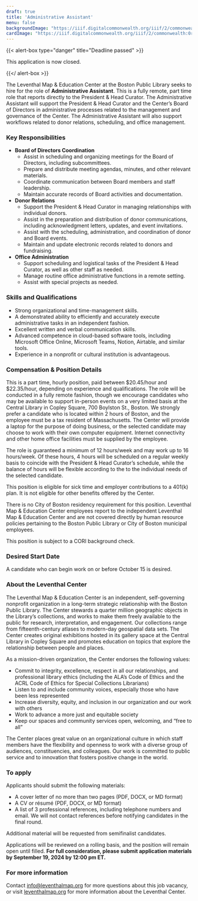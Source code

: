 ```yaml
---
draft: true
title: 'Administrative Assistant'
menu: false
backgroundImage: "https://iiif.digitalcommonwealth.org/iiif/2/commonwealth:0r96fp54z/2154,1509,1185,1071/pct:50/0/default.jpg"
cardImage: "https://iiif.digitalcommonwealth.org/iiif/2/commonwealth:0r96fp54z/2154,1509,1185,1071/pct:50/0/default.jpg"
---
```


{{< alert-box type="danger" title="Deadline passed" >}}

This application is now closed.

{{</ alert-box >}}

The Leventhal Map & Education Center at the Boston Public Library seeks to hire for the role of **Administrative Assistant**. This is a fully remote, part time role that reports directly to the President & Head Curator. The Administrative Assistant will support the President & Head Curator and the Center’s Board of Directors in administrative processes related to the management and governance of the Center. The Administrative Assistant will also support  workflows related to donor relations, scheduling, and office management.

### Key Responsibilities

- **Board of Directors Coordination**
    - Assist in scheduling and organizing meetings for the Board of Directors, including subcommittees.
    - Prepare and distribute meeting agendas, minutes, and other relevant materials.
    - Coordinate communication between Board members and staff leadership.
    - Maintain accurate records of Board activities and documentation.
- **Donor Relations**
    - Support the President & Head Curator in managing relationships with individual donors.
    - Assist in the preparation and distribution of donor communications, including acknowledgment letters, updates, and event invitations.
    - Assist with the scheduling, administration, and coordination of donor and Board events.
    - Maintain and update electronic records related to donors and fundraising.
- **Office Administration**
    - Support scheduling and logistical tasks of the President & Head Curator, as well as other staff as needed.
    - Manage routine office administrative functions in a remote setting.
    - Assist with special projects as needed.

### Skills and Qualifications

- Strong organizational and time-management skills.
- A demonstrated ability to efficiently and accurately execute administrative tasks in an independent fashion.
- Excellent written and verbal communication skills.
- Advanced competence in cloud-based software tools, including Microsoft Office Online, Microsoft Teams, Notion, Airtable, and similar tools.
- Experience in a nonprofit or cultural institution is advantageous.

### Compensation & Position Details

This is a part time, hourly position, paid between $20.45/hour and $22.35/hour, depending on experience and qualifications. The role will be conducted in a fully remote fashion, though we encourage candidates who may be available to support in-person events on a very limited basis at the Central Library in Copley Square, 700 Boylston St., Boston. We strongly prefer a candidate who is located within 2 hours of Boston, and the employee must be a tax resident of Massachusetts. The Center will provide a laptop for the purpose of doing business, or the selected candidate may choose to work with their own computer equipment. Internet connectivity and other home office facilities must be supplied by the employee.

The role is guaranteed a minimum of 12 hours/week and may work up to 16 hours/week. Of these hours, 4 hours will be scheduled on a regular weekly basis to coincide with the President & Head Curator’s schedule, while the balance of hours will be flexible according to the to the individual needs of the selected candidate.

This position is eligible for sick time and employer contributions to a 401(k) plan. It is not eligible for other benefits offered by the Center.

There is no City of Boston residency requirement for this position. Leventhal Map & Education Center employees report to the independent Leventhal Map & Education Center and are not covered directly by human resource policies pertaining to the Boston Public Library or City of Boston municipal employees.

This position is subject to a CORI background check.

### Desired Start Date

A candidate who can begin work on or before October 15 is desired.

### About the Leventhal Center

The Leventhal Map & Education Center is an independent, self-governing nonprofit organization in a long-term strategic relationship with the Boston Public Library. The Center stewards a quarter million geographic objects in the Library’s collections, and works to make them freely available to the public for research, interpretation, and engagement. Our collections range from fifteenth-century atlases to modern-day geospatial data sets. The Center creates original exhibitions hosted in its gallery space at the Central Library in Copley Square and promotes education on topics that explore the relationship between people and places.

As a mission-driven organization, the Center endorses the following values:

- Commit to integrity, excellence, respect in all our relationships, and professional library ethics (including the ALA’s Code of Ethics and the ACRL Code of Ethics for Special Collections Librarians)
- Listen to and include community voices, especially those who have been less represented
- Increase diversity, equity, and inclusion in our organization and our work with others
- Work to advance a more just and equitable society
- Keep our spaces and community services open, welcoming, and “free to all”

The Center places great value on an organizational culture in which staff members have the flexibility and openness to work with a diverse group of audiences, constituencies, and colleagues. Our work is committed to public service and to innovation that fosters positive change in the world.

### To apply

Applicants should submit the following materials:

- A cover letter of no more than two pages (PDF, DOCX, or MD format)
- A CV or résumé (PDF, DOCX, or MD format)
- A list of 3 professional references, including telephone numbers and email. We will not contact references before notifying candidates in the final round.

Additional material will be requested from semifinalist candidates.

Applications will be reviewed on a rolling basis, and the position will remain open until filled. **For full consideration, please submit application materials by September 19, 2024 by 12:00 pm ET.**

### For more information

Contact [info@leventhalmap.org](mailto:info@leventhalmap.org) for more questions about this job vacancy, or visit [leventhalmap.org](https://leventhalmap.org/) for more information about the Leventhal Center.
